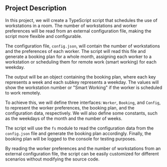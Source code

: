 ## Project Description

In this project, we will create a TypeScript script that schedules the use of workstations in a room. The number of workstations and worker preferences will be read from an external configuration file, making the script more flexible and configurable.

The configuration file, `config.json`, will contain the number of workstations and the preferences of each worker. The script will read this file and generate a booking plan for a whole month, assigning each worker to a workstation or scheduling them for remote work (smart working) for each weekday.

The output will be an object containing the booking plan, where each key represents a week and each subkey represents a weekday. The values will show the workstation number or "Smart Working" if the worker is scheduled to work remotely.

To achieve this, we will define three interfaces: `Worker`, `Booking`, and `Config`, to represent the worker preferences, the booking plan, and the configuration data, respectively. We will also define some constants, such as the weekdays of the month and the number of weeks.

The script will use the `fs` module to read the configuration data from the `config.json` file and generate the booking plan accordingly. Finally, the booking plan will be logged to the console for testing purposes.

By reading the worker preferences and the number of workstations from an external configuration file, the script can be easily customized for different scenarios without modifying the source code.
